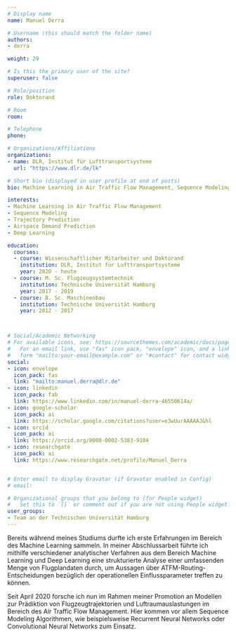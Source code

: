 ```yaml
---
# Display name
name: Manuel Derra

# Username (this should match the folder name)
authors:
- derra

weight: 29

# Is this the primary user of the site?
superuser: false

# Role/position
role: Doktorand

# Room
room:

# Telephone
phone:

# Organizations/Affiliations
organizations:
- name: DLR, Institut für Lufttransportsysteme
  url: "https://www.dlr.de/lk"

# Short bio (displayed in user profile at end of posts)
bio: Machine Learning in Air Traffic Flow Management, Sequence Modeling, Trajectory Prediction, Airspace Demand Prediction, Deep Learning

interests:
- Machine Learning in Air Traffic Flow Management
- Sequence Modeling
- Trajectory Prediction
- Airspace Demand Prediction
- Deep Learning

education:
  courses:
  - course: Wissenschaftlicher Mitarbeiter und Doktorand
    institution: DLR, Institut für Lufttransportsysteme
    year: 2020 - heute
  - course: M. Sc. Flugzeugsystemtechnik
    institution: Technische Universität Hamburg
    year: 2017 - 2019
  - course: B. Sc. Maschinenbau
    institution: Technische Universität Hamburg
    year: 2012 - 2017



# Social/Academic Networking
# For available icons, see: https://sourcethemes.com/academic/docs/page-builder/#icons
#   For an email link, use "fas" icon pack, "envelope" icon, and a link in the
#   form "mailto:your-email@example.com" or "#contact" for contact widget.
social:
- icon: envelope
  icon_pack: fas
  link: "mailto:manuel.derra@dlr.de"
- icon: linkedin
  icon_pack: fab
  link: https://www.linkedin.com/in/manuel-derra-46550614a/
- icon: google-scholar
  icon_pack: ai
  link: https://scholar.google.com/citations?user=e3wUurAAAAAJ&hl
- icon: orcid
  icon_pack: ai
  link: https://orcid.org/0000-0002-5383-9104
- icon: researchgate
  icon_pack: ai
  link: https://www.researchgate.net/profile/Manuel_Derra


# Enter email to display Gravatar (if Gravatar enabled in Config)
# email:

# Organizational groups that you belong to (for People widget)
#   Set this to `[]` or comment out if you are not using People widget.
user_groups:
- Team an der Technischen Universität Hamburg
---
```


Bereits während meines Studiums durfte ich erste Erfahrungen im Bereich des Machine Learning sammeln. In meiner Abschlussarbeit führte ich mithilfe verschiedener analytischer Verfahren aus dem Bereich Machine Learning und Deep Learning eine strukturierte Analyse einer umfassenden Menge von Flugplandaten durch, um Aussagen über ATFM-Routing-Entscheidungen bezüglich der operationellen Einflussparameter treffen zu können.

Seit April 2020 forsche ich nun im Rahmen meiner Promotion an Modellen zur Prädiktion von Flugzeugtrajektorien und Luftraumauslastungen im Bereich des Air Traffic Flow Management. Hier kommen vor allem Sequence Modeling Algorithmen, wie beispielsweise Recurrent Neural Networks oder Convolutional Neural Networks zum Einsatz.
